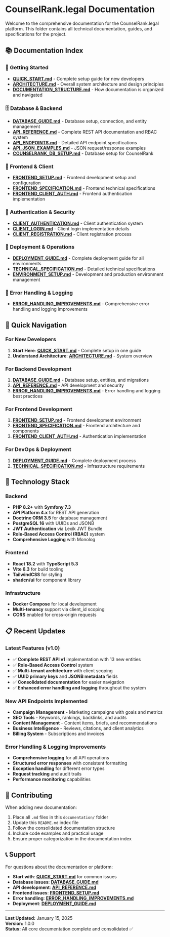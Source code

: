 # CounselRank.legal Documentation

Welcome to the comprehensive documentation for the CounselRank.legal platform. This folder contains all technical documentation, guides, and specifications for the project.

## 📚 Documentation Index

### **🚀 Getting Started**
- **[QUICK_START.md](./QUICK_START.md)** - Complete setup guide for new developers
- **[ARCHITECTURE.md](./ARCHITECTURE.md)** - Overall system architecture and design principles
- **[DOCUMENTATION_STRUCTURE.md](./DOCUMENTATION_STRUCTURE.md)** - How documentation is organized and navigated

### **🗄️ Database & Backend**
- **[DATABASE_GUIDE.md](./DATABASE_GUIDE.md)** - Database setup, connection, and entity management
- **[API_REFERENCE.md](./API_REFERENCE.md)** - Complete REST API documentation and RBAC system
- **[API_ENDPOINTS.md](./API_ENDPOINTS.md)** - Detailed API endpoint specifications
- **[API_JSON_EXAMPLES.md](./API_JSON_EXAMPLES.md)** - JSON request/response examples
- **[COUNSELRANK_DB_SETUP.md](./COUNSELRANK_DB_SETUP.md)** - Database setup for CounselRank

### **🎨 Frontend & Client**
- **[FRONTEND_SETUP.md](./FRONTEND_SETUP.md)** - Frontend development setup and configuration
- **[FRONTEND_SPECIFICATION.md](./FRONTEND_SPECIFICATION.md)** - Frontend technical specifications
- **[FRONTEND_CLIENT_AUTH.md](./FRONTEND_CLIENT_AUTH.md)** - Frontend authentication implementation

### **🔐 Authentication & Security**
- **[CLIENT_AUTHENTICATION.md](./CLIENT_AUTHENTICATION.md)** - Client authentication system
- **[CLIENT_LOGIN.md](./CLIENT_LOGIN.md)** - Client login implementation details
- **[CLIENT_REGISTRATION.md](./CLIENT_REGISTRATION.md)** - Client registration process

### **🚀 Deployment & Operations**
- **[DEPLOYMENT_GUIDE.md](./DEPLOYMENT_GUIDE.md)** - Complete deployment guide for all environments
- **[TECHNICAL_SPECIFICATION.md](./TECHNICAL_SPECIFICATION.md)** - Detailed technical specifications
- **[ENVIRONMENT_SETUP.md](../ENVIRONMENT_SETUP.md)** - Development and production environment management

### **🐛 Error Handling & Logging**
- **[ERROR_HANDLING_IMPROVEMENTS.md](./ERROR_HANDLING_IMPROVEMENTS.md)** - Comprehensive error handling and logging improvements

## 🚀 Quick Navigation

### **For New Developers**
1. **Start Here**: **[QUICK_START.md](./QUICK_START.md)** - Complete setup in one guide
2. **Understand Architecture**: **[ARCHITECTURE.md](./ARCHITECTURE.md)** - System overview

### **For Backend Development**
1. **[DATABASE_GUIDE.md](./DATABASE_GUIDE.md)** - Database setup, entities, and migrations
2. **[API_REFERENCE.md](./API_REFERENCE.md)** - API development and security
3. **[ERROR_HANDLING_IMPROVEMENTS.md](./ERROR_HANDLING_IMPROVEMENTS.md)** - Error handling and logging best practices

### **For Frontend Development**
1. **[FRONTEND_SETUP.md](./FRONTEND_SETUP.md)** - Frontend development environment
2. **[FRONTEND_SPECIFICATION.md](./FRONTEND_SPECIFICATION.md)** - Frontend architecture and components
3. **[FRONTEND_CLIENT_AUTH.md](./FRONTEND_CLIENT_AUTH.md)** - Authentication implementation

### **For DevOps & Deployment**
1. **[DEPLOYMENT_GUIDE.md](./DEPLOYMENT_GUIDE.md)** - Complete deployment process
2. **[TECHNICAL_SPECIFICATION.md](./TECHNICAL_SPECIFICATION.md)** - Infrastructure requirements

## 🔧 Technology Stack

### **Backend**
- **PHP 8.2+** with **Symfony 7.3**
- **API Platform 4.x** for REST API generation
- **Doctrine ORM 3.5** for database management
- **PostgreSQL 16** with UUIDs and JSONB
- **JWT Authentication** via Lexik JWT Bundle
- **Role-Based Access Control (RBAC)** system
- **Comprehensive Logging** with Monolog

### **Frontend**
- **React 18.2** with **TypeScript 5.3**
- **Vite 6.3** for build tooling
- **TailwindCSS** for styling
- **shadcn/ui** for component library

### **Infrastructure**
- **Docker Compose** for local development
- **Multi-tenancy** support via client_id scoping
- **CORS** enabled for cross-origin requests

## 📋 Recent Updates

### **Latest Features (v1.0)**
- ✅ **Complete REST API v1** implementation with 13 new entities
- ✅ **Role-Based Access Control** system
- ✅ **Multi-tenant architecture** with client scoping
- ✅ **UUID primary keys** and **JSONB metadata** fields
- ✅ **Consolidated documentation** for easier navigation
- ✅ **Enhanced error handling and logging** throughout the system

### **New API Endpoints Implemented**
- **Campaign Management** - Marketing campaigns with goals and metrics
- **SEO Tools** - Keywords, rankings, backlinks, and audits
- **Content Management** - Content items, briefs, and recommendations
- **Business Intelligence** - Reviews, citations, and client analytics
- **Billing System** - Subscriptions and invoices

### **Error Handling & Logging Improvements**
- **Comprehensive logging** for all API operations
- **Structured error responses** with consistent formatting
- **Exception handling** for different error types
- **Request tracking** and audit trails
- **Performance monitoring** capabilities

## 🤝 Contributing

When adding new documentation:
1. Place all `.md` files in this `documentation/` folder
2. Update this `README.md` index file
3. Follow the consolidated documentation structure
4. Include code examples and practical usage
5. Ensure proper categorization in the documentation index

## 📞 Support

For questions about the documentation or platform:
- **Start with**: **[QUICK_START.md](./QUICK_START.md)** for common issues
- **Database issues**: **[DATABASE_GUIDE.md](./DATABASE_GUIDE.md)**
- **API development**: **[API_REFERENCE.md](./API_REFERENCE.md)**
- **Frontend issues**: **[FRONTEND_SETUP.md](./FRONTEND_SETUP.md)**
- **Error handling**: **[ERROR_HANDLING_IMPROVEMENTS.md](./ERROR_HANDLING_IMPROVEMENTS.md)**
- **Deployment**: **[DEPLOYMENT_GUIDE.md](./DEPLOYMENT_GUIDE.md)**

---

**Last Updated:** January 15, 2025  
**Version:** 1.0.0  
**Status:** All core documentation complete and consolidated ✅

